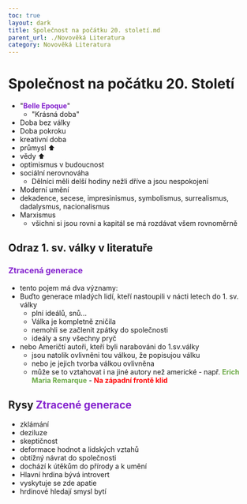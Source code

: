 ```yaml
---
toc: true
layout: dark
title: Společnost na počátku 20. století.md 
parent_url: ./Novověká Literatura 
category: Novověká Literatura 
---
```


# Společnost na počátku 20. Století
* "<span style="color: #8422ce">**Belle Epoque**</span>"
  * "Krásná doba"
* Doba bez války
* Doba pokroku
* kreativní doba
* průmysl ⬆
* vědy ⬆
* optimismus v budoucnost
* sociální nerovnováha
  * Dělníci měli delší hodiny nežli dříve a jsou nespokojení
* Moderní umění
* dekadence, secese, impresinismus, symbolismus, surrealismus, dadalysmus, nacionalismus
* Marxismus
  * všichni si jsou rovni a kapitál se má rozdávat všem rovnoměrně

## Odraz 1. sv. války v literatuře

### <span style="color: #8422ce">**Ztracená generace**</span>
* tento pojem má dva významy:
* Buďto generace mladých lidí, kteří nastoupili v nácti letech do 1. sv. války
  * plní ideálů, snů...
  * Válka je kompletně zničila
  * nemohli se začlenit zpátky do společnosti
  * ideály a sny všechny pryč
* nebo Američtí autoři, kteří byli narabováni do 1.sv.války
  * jsou natolik ovlivněni tou válkou, že popisujou válku
  * nebo je jejich tvorba válkou ovlivněna 
  * může se to vztahovat i na jiné autory než americké - např. <span style="color: #6CAA46">**Erich Maria Remarque**</span> - <span style="color: #FF0505">**Na západní frontě klid**</span>
## Rysy <span style="color: #8422ce">**Ztracené generace**</span>
* zklámání
* deziluze
* skeptičnost
* deformace hodnot a lidských vztahů
* obtížný návrat do společnosti
* dochází k útěkům do přírody a k umění
* Hlavní hrdina bývá introvert
* vyskytuje se zde apatie
* hrdinové hledají smysl bytí